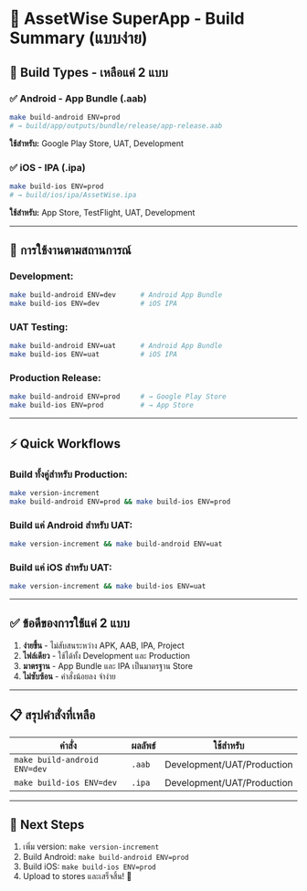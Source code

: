 # 🎯 AssetWise SuperApp - Build Summary (แบบง่าย)

## 📱 Build Types - เหลือแค่ 2 แบบ

### ✅ **Android** - App Bundle (.aab)

```bash
make build-android ENV=prod
# → build/app/outputs/bundle/release/app-release.aab
```

**ใช้สำหรับ:** Google Play Store, UAT, Development

### ✅ **iOS** - IPA (.ipa)

```bash
make build-ios ENV=prod
# → build/ios/ipa/AssetWise.ipa
```

**ใช้สำหรับ:** App Store, TestFlight, UAT, Development

---

## 🎯 การใช้งานตามสถานการณ์

### Development:

```bash
make build-android ENV=dev      # Android App Bundle
make build-ios ENV=dev          # iOS IPA
```

### UAT Testing:

```bash
make build-android ENV=uat      # Android App Bundle
make build-ios ENV=uat          # iOS IPA
```

### Production Release:

```bash
make build-android ENV=prod     # → Google Play Store
make build-ios ENV=prod         # → App Store
```

---

## ⚡ Quick Workflows

### Build ทั้งคู่สำหรับ Production:

```bash
make version-increment
make build-android ENV=prod && make build-ios ENV=prod
```

### Build แค่ Android สำหรับ UAT:

```bash
make version-increment && make build-android ENV=uat
```

### Build แค่ iOS สำหรับ UAT:

```bash
make version-increment && make build-ios ENV=uat
```

---

## ✅ ข้อดีของการใช้แค่ 2 แบบ

1. **ง่ายขึ้น** - ไม่สับสนระหว่าง APK, AAB, IPA, Project
2. **ไฟล์เดียว** - ใช้ได้ทั้ง Development และ Production
3. **มาตรฐาน** - App Bundle และ IPA เป็นมาตรฐาน Store
4. **ไม่ซับซ้อน** - คำสั่งน้อยลง จำง่าย

---

## 📋 สรุปคำสั่งที่เหลือ

| คำสั่ง                       | ผลลัพธ์ | ใช้สำหรับ                  |
| ---------------------------- | ------- | -------------------------- |
| `make build-android ENV=dev` | `.aab`  | Development/UAT/Production |
| `make build-ios ENV=dev`     | `.ipa`  | Development/UAT/Production |

---

## 🚀 Next Steps

1. เพิ่ม version: `make version-increment`
2. Build Android: `make build-android ENV=prod`
3. Build iOS: `make build-ios ENV=prod`
4. Upload to stores และเสร็จสิ้น! 🎉
